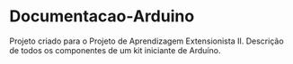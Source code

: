 # Documentacao-Arduino

Projeto criado para o Projeto de Aprendizagem Extensionista II.
Descrição de todos os componentes de um kit iniciante de Arduíno.
